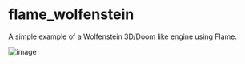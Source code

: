 # flame_wolfenstein

A simple example of a Wolfenstein 3D/Doom like engine using Flame.

![image](https://github.com/luanpotter/flame_wolfenstein/assets/882703/0d0834be-088b-4571-9588-e584b7b42fbd)
